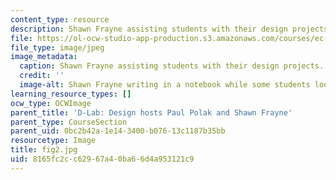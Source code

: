 ```yaml
---
content_type: resource
description: Shawn Frayne assisting students with their design projects.
file: https://ol-ocw-studio-app-production.s3.amazonaws.com/courses/ec-720j-d-lab-ii-design-spring-2010/8165fc2cc62967a40ba66d4a953121c9_fig2.jpg
file_type: image/jpeg
image_metadata:
  caption: Shawn Frayne assisting students with their design projects.
  credit: ''
  image-alt: Shawn Frayne writing in a notebook while some students look on.
learning_resource_types: []
ocw_type: OCWImage
parent_title: 'D-Lab: Design hosts Paul Polak and Shawn Frayne'
parent_type: CourseSection
parent_uid: 0bc2b42a-1e14-3400-b076-13c1187b35bb
resourcetype: Image
title: fig2.jpg
uid: 8165fc2c-c629-67a4-0ba6-6d4a953121c9
---
```


